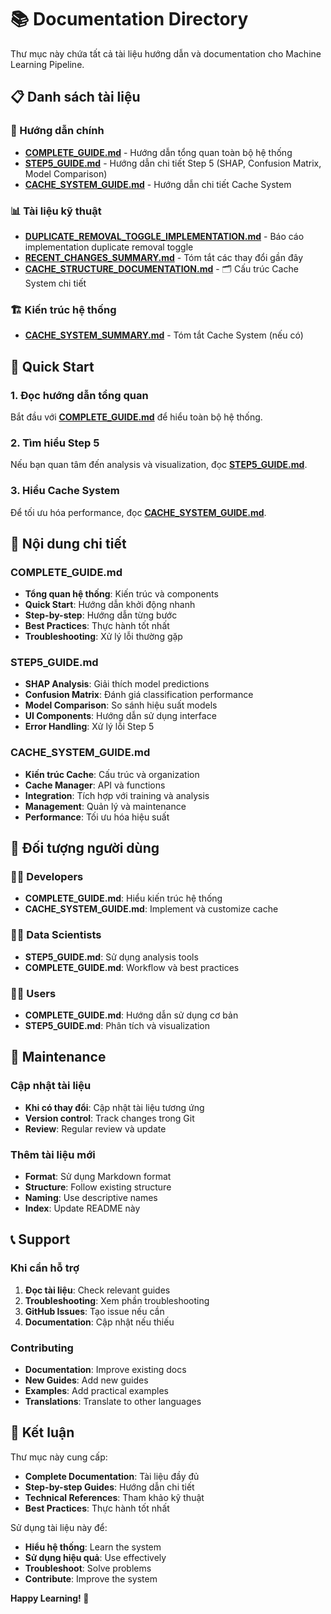 # 📚 Documentation Directory

Thư mục này chứa tất cả tài liệu hướng dẫn và documentation cho Machine Learning Pipeline.

## 📋 Danh sách tài liệu

### 🎯 Hướng dẫn chính
- **[COMPLETE_GUIDE.md](./COMPLETE_GUIDE.md)** - Hướng dẫn tổng quan toàn bộ hệ thống
- **[STEP5_GUIDE.md](./STEP5_GUIDE.md)** - Hướng dẫn chi tiết Step 5 (SHAP, Confusion Matrix, Model Comparison)
- **[CACHE_SYSTEM_GUIDE.md](./CACHE_SYSTEM_GUIDE.md)** - Hướng dẫn chi tiết Cache System

### 📊 Tài liệu kỹ thuật
- **[DUPLICATE_REMOVAL_TOGGLE_IMPLEMENTATION.md](./DUPLICATE_REMOVAL_TOGGLE_IMPLEMENTATION.md)** - Báo cáo implementation duplicate removal toggle
- **[RECENT_CHANGES_SUMMARY.md](./RECENT_CHANGES_SUMMARY.md)** - Tóm tắt các thay đổi gần đây
- **[CACHE_STRUCTURE_DOCUMENTATION.md](./CACHE_STRUCTURE_DOCUMENTATION.md)** - 🗂️ Cấu trúc Cache System chi tiết

### 🏗️ Kiến trúc hệ thống
- **[CACHE_SYSTEM_SUMMARY.md](./CACHE_SYSTEM_SUMMARY.md)** - Tóm tắt Cache System (nếu có)

## 🚀 Quick Start

### 1. Đọc hướng dẫn tổng quan
Bắt đầu với **[COMPLETE_GUIDE.md](./COMPLETE_GUIDE.md)** để hiểu toàn bộ hệ thống.

### 2. Tìm hiểu Step 5
Nếu bạn quan tâm đến analysis và visualization, đọc **[STEP5_GUIDE.md](./STEP5_GUIDE.md)**.

### 3. Hiểu Cache System
Để tối ưu hóa performance, đọc **[CACHE_SYSTEM_GUIDE.md](./CACHE_SYSTEM_GUIDE.md)**.

## 📖 Nội dung chi tiết

### COMPLETE_GUIDE.md
- **Tổng quan hệ thống**: Kiến trúc và components
- **Quick Start**: Hướng dẫn khởi động nhanh
- **Step-by-step**: Hướng dẫn từng bước
- **Best Practices**: Thực hành tốt nhất
- **Troubleshooting**: Xử lý lỗi thường gặp

### STEP5_GUIDE.md
- **SHAP Analysis**: Giải thích model predictions
- **Confusion Matrix**: Đánh giá classification performance
- **Model Comparison**: So sánh hiệu suất models
- **UI Components**: Hướng dẫn sử dụng interface
- **Error Handling**: Xử lý lỗi Step 5

### CACHE_SYSTEM_GUIDE.md
- **Kiến trúc Cache**: Cấu trúc và organization
- **Cache Manager**: API và functions
- **Integration**: Tích hợp với training và analysis
- **Management**: Quản lý và maintenance
- **Performance**: Tối ưu hóa hiệu suất

## 🎯 Đối tượng người dùng

### 👨‍💻 Developers
- **COMPLETE_GUIDE.md**: Hiểu kiến trúc hệ thống
- **CACHE_SYSTEM_GUIDE.md**: Implement và customize cache

### 👩‍🔬 Data Scientists
- **STEP5_GUIDE.md**: Sử dụng analysis tools
- **COMPLETE_GUIDE.md**: Workflow và best practices

### 👨‍💼 Users
- **COMPLETE_GUIDE.md**: Hướng dẫn sử dụng cơ bản
- **STEP5_GUIDE.md**: Phân tích và visualization

## 🔧 Maintenance

### Cập nhật tài liệu
- **Khi có thay đổi**: Cập nhật tài liệu tương ứng
- **Version control**: Track changes trong Git
- **Review**: Regular review và update

### Thêm tài liệu mới
- **Format**: Sử dụng Markdown format
- **Structure**: Follow existing structure
- **Naming**: Use descriptive names
- **Index**: Update README này

## 📞 Support

### Khi cần hỗ trợ
1. **Đọc tài liệu**: Check relevant guides
2. **Troubleshooting**: Xem phần troubleshooting
3. **GitHub Issues**: Tạo issue nếu cần
4. **Documentation**: Cập nhật nếu thiếu

### Contributing
- **Documentation**: Improve existing docs
- **New Guides**: Add new guides
- **Examples**: Add practical examples
- **Translations**: Translate to other languages

## 🎉 Kết luận

Thư mục này cung cấp:
- **Complete Documentation**: Tài liệu đầy đủ
- **Step-by-step Guides**: Hướng dẫn chi tiết
- **Technical References**: Tham khảo kỹ thuật
- **Best Practices**: Thực hành tốt nhất

Sử dụng tài liệu này để:
- **Hiểu hệ thống**: Learn the system
- **Sử dụng hiệu quả**: Use effectively
- **Troubleshoot**: Solve problems
- **Contribute**: Improve the system

**Happy Learning! 🚀**